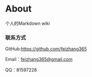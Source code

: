 # About

个人的Markdown wiki


### 联系方式 

GitHub:https://github.com/feizhang365

Email：feizhang365@gmail.com

QQ：81597228  



